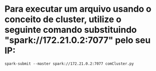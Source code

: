 # Para executar um arquivo usando o conceito de cluster, utilize o seguinte comando substituindo "spark://172.21.0.2:7077" pelo seu IP:
`spark-submit --master spark://172.21.0.2:7077 comCluster.py`

